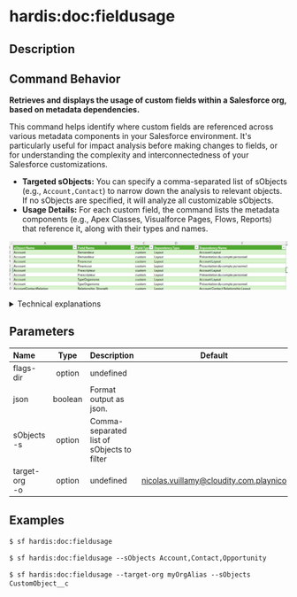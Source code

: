 <!-- This file has been generated with command 'sf hardis:doc:plugin:generate'. Please do not update it manually or it may be overwritten -->
# hardis:doc:fieldusage

## Description


## Command Behavior

**Retrieves and displays the usage of custom fields within a Salesforce org, based on metadata dependencies.**

This command helps identify where custom fields are referenced across various metadata components in your Salesforce environment. It's particularly useful for impact analysis before making changes to fields, or for understanding the complexity and interconnectedness of your Salesforce customizations.

- **Targeted sObjects:** You can specify a comma-separated list of sObjects (e.g., `Account,Contact`) to narrow down the analysis to relevant objects. If no sObjects are specified, it will analyze all customizable sObjects.
- **Usage Details:** For each custom field, the command lists the metadata components (e.g., Apex Classes, Visualforce Pages, Flows, Reports) that reference it, along with their types and names.

!['Find custom fields usage'](https://github.com/hardisgroupcom/sfdx-hardis/raw/main/docs/assets/images/doc-fieldusage.png)

<details>
<summary>Technical explanations</summary>

The command operates by querying Salesforce's Tooling API and Metadata Component Dependency API:

- **sObject Retrieval:** It first queries `EntityDefinition` to get a list of customizable sObjects, optionally filtered by the user's input.
- **Custom Field Identification:** For each identified sObject, it queries `CustomField` to retrieve all custom fields associated with it.
- **Dependency Lookup:** The core of the command involves querying `MetadataComponentDependency` using the IDs of the custom fields. This API provides information about which other metadata components depend on the specified fields.
- **Data Aggregation & Reporting:** The retrieved data is then processed and formatted into a tabular output, showing the sObject name, field name, field type, dependency type, and dependency name. The results are also generated into various report formats (e.g., CSV, JSON) for further analysis.
- **SOQL Queries:** It uses `soqlQuery` and `soqlQueryTooling` utilities to execute SOQL queries against the Salesforce org.
</details>


## Parameters

|Name|Type|Description|Default|Required|Options|
|:---|:--:|:----------|:-----:|:------:|:-----:|
|flags-dir|option|undefined||||
|json|boolean|Format output as json.||||
|sObjects<br/>-s|option|Comma-separated list of sObjects to filter||||
|target-org<br/>-o|option|undefined|nicolas.vuillamy@cloudity.com.playnico|||

## Examples

```shell
$ sf hardis:doc:fieldusage
```

```shell
$ sf hardis:doc:fieldusage --sObjects Account,Contact,Opportunity
```

```shell
$ sf hardis:doc:fieldusage --target-org myOrgAlias --sObjects CustomObject__c
```


